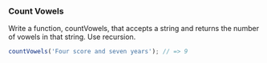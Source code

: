 ### Count Vowels

Write a function, countVowels, that accepts a string and returns the number of
vowels in that string. Use recursion.

```javascript
countVowels('Four score and seven years'); // => 9
```
